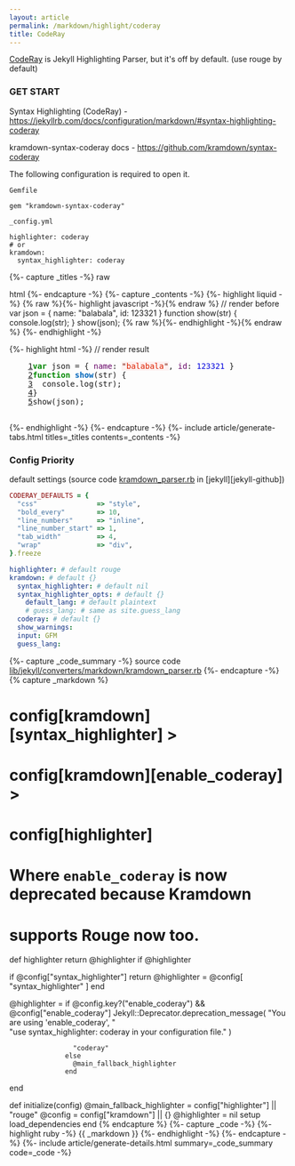 ```yaml
---
layout: article
permalink: /markdown/highlight/coderay
title: CodeRay
---
```


[CodeRay](http://coderay.rubychan.de/) is Jekyll Highlighting Parser, but it's off by default. (use rouge by default)

### GET START

Syntax Highlighting (CodeRay) - <https://jekyllrb.com/docs/configuration/markdown/#syntax-highlighting-coderay>

kramdown-syntax-coderay docs - <https://github.com/kramdown/syntax-coderay>

The following configuration is required to open it.

`Gemfile`

```text
gem "kramdown-syntax-coderay"
```

`_config.yml`

```
highlighter: coderay
# or 
kramdown:
  syntax_highlighter: coderay
```


<!-- ========================================================= -->
{%- capture _titles -%}
raw
<!-- split title -->
html
{%- endcapture -%}
{%- capture _contents -%}
{%- highlight liquid -%}
{% raw %}{%- highlight javascript -%}{% endraw %}
// render before
var json = { name: "balabala", id: 123321 }
function show(str) {
  console.log(str);
}
show(json);
{% raw %}{%- endhighlight -%}{% endraw %}
{%- endhighlight -%}
<!-- split content -->
{%- highlight html -%}
// render result
<div class="language-js highlighter-coderay"><div class="CodeRay">
  <div class="code"><pre>
    <span class="line-numbers"><a href="#n1" name="n1">1</a></span><span style="color:#080;font-weight:bold">var</span> json = { <span style="color:#606">name</span>: <span style="background-color:hsla(0,100%,50%,0.05)"><span style="color:#710">&quot;</span><span style="color:#D20">balabala</span><span style="color:#710">&quot;</span></span>, <span style="color:#606">id</span>: <span style="color:#00D">123321</span> }
    <span class="line-numbers"><a href="#n2" name="n2">2</a></span><span style="color:#080;font-weight:bold">function</span> <span style="color:#06B;font-weight:bold">show</span>(str) {
    <span class="line-numbers"><a href="#n3" name="n3">3</a></span>  console.log(str);
    <span class="line-numbers"><a href="#n4" name="n4">4</a></span>}
    <span class="line-numbers"><a href="#n5" name="n5">5</a></span>show(json);
  </pre></div>
</div></div>
{%- endhighlight -%}
{%- endcapture -%}
{%- include article/generate-tabs.html titles=_titles contents=_contents -%}
<!-- ========================================================= -->

### Config Priority

default settings (source code [kramdown_parser.rb](https://github.com/jekyll/jekyll/blob/master/lib/jekyll/converters/markdown/kramdown_parser.rb) in [jekyll][jekyll-github])

```ruby
CODERAY_DEFAULTS = {
  "css"               => "style",
  "bold_every"        => 10,
  "line_numbers"      => "inline",
  "line_number_start" => 1,
  "tab_width"         => 4,
  "wrap"              => "div",
}.freeze
```

```yml
highlighter: # default rouge
kramdown: # default {}
  syntax_highlighter: # default nil
  syntax_highlighter_opts: # default {}
    default_lang: # default plaintext
    # guess_lang: # same as site.guess_lang
  coderay: # default {}
  show_warnings: 
  input: GFM
  guess_lang: 
```

<!-- ========================================================= -->
{%- capture _code_summary -%}
source code <a href='https://github.com/jekyll/jekyll/blob/master/lib/jekyll/converters/markdown/kramdown_parser.rb'>lib/jekyll/converters/markdown/kramdown_parser.rb</a>
{%- endcapture -%}
{% capture _markdown %}
# config[kramdown][syntax_highlighter] >
#   config[kramdown][enable_coderay] >
#   config[highlighter]
# Where `enable_coderay` is now deprecated because Kramdown
# supports Rouge now too.
def highlighter
  return @highlighter if @highlighter

  if @config["syntax_highlighter"]
    return @highlighter = @config[
      "syntax_highlighter"
    ]
  end

  @highlighter = if @config.key?("enable_coderay") && @config["enable_coderay"]
                    Jekyll::Deprecator.deprecation_message(
                      "You are using 'enable_coderay', " \
                      "use syntax_highlighter: coderay in your configuration file."
                    )

                    "coderay"
                  else
                    @main_fallback_highlighter
                  end
end

def initialize(config)
  @main_fallback_highlighter = config["highlighter"] || "rouge"
  @config = config["kramdown"] || {}
  @highlighter = nil
  setup
  load_dependencies
end
{% endcapture %}
{%- capture _code -%}
{%- highlight ruby -%}
{{ _markdown }}
{%- endhighlight -%}
{%- endcapture -%}
{%- include article/generate-details.html summary=_code_summary code=_code -%}
<!-- ========================================================= -->
